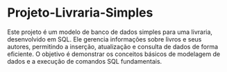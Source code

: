 # Projeto-Livraria-Simples
Este projeto é um modelo de banco de dados simples para uma livraria, desenvolvido em SQL. Ele gerencia informações sobre livros e seus autores, permitindo a inserção, atualização e consulta de dados de forma eficiente. O objetivo é demonstrar os conceitos básicos de modelagem de dados e a execução de comandos SQL fundamentais.
